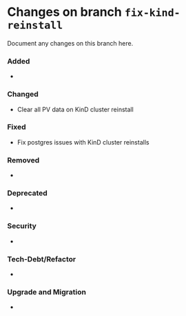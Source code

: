 # Changes on branch `fix-kind-reinstall`
Document any changes on this branch here.
### Added
- 

### Changed
- Clear all PV data on KinD cluster reinstall

### Fixed
- Fix postgres issues with KinD cluster reinstalls 

### Removed
- 

### Deprecated
- 

### Security
- 

### Tech-Debt/Refactor
- 

### Upgrade and Migration
- 
